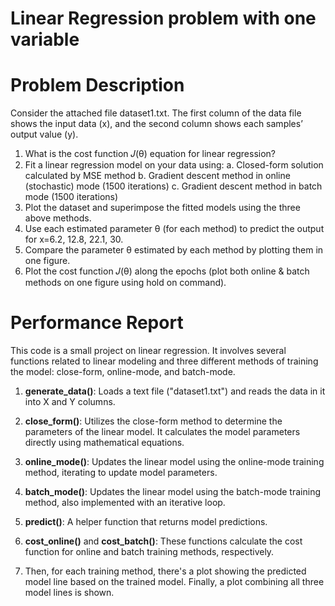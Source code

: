 # Linear Regression problem with one variable

# Problem Description
Consider the attached file dataset1.txt. The first column of the data file shows the input data (x), and
the second column shows each samples’ output value (y).
1. What is the cost function 𝐽(θ) equation for linear regression?
2. Fit a linear regression model on your data using:
    a. Closed-form solution calculated by MSE method
    b. Gradient descent method in online (stochastic) mode (1500 iterations)
    c. Gradient descent method in batch mode (1500 iterations)
3. Plot the dataset and superimpose the fitted models using the three above methods.
4. Use each estimated parameter θ (for each method) to predict the output for x=6.2, 12.8,
22.1, 30.
5. Compare the parameter θ estimated by each method by plotting them in one figure.
6. Plot the cost function 𝐽(θ) along the epochs (plot both online & batch methods on one
figure using hold on command).

# Performance Report
This code is a small project on linear regression. It involves several functions related to linear modeling and three different methods of training the model: close-form, online-mode, and batch-mode.

1. **generate_data()**: Loads a text file ("dataset1.txt") and reads the data in it into X and Y columns.

2. **close_form()**: Utilizes the close-form method to determine the parameters of the linear model. It calculates the model parameters directly using mathematical equations.

3. **online_mode()**: Updates the linear model using the online-mode training method, iterating to update model parameters.

4. **batch_mode()**: Updates the linear model using the batch-mode training method, also implemented with an iterative loop.

5. **predict()**: A helper function that returns model predictions.

6. **cost_online()** and **cost_batch()**: These functions calculate the cost function for online and batch training methods, respectively.

7. Then, for each training method, there's a plot showing the predicted model line based on the trained model. Finally, a plot combining all three model lines is shown.
